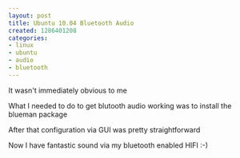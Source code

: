 ```yaml
---
layout: post
title: Ubuntu 10.04 Bluetooth Audio
created: 1286401208
categories:
- linux
- ubuntu
- audio
- bluetooth
---
```

It wasn't immediately obvious to me

What I needed to do to get blutooth audio working was to install the blueman package

After that configuration via GUI was pretty straightforward

Now I have fantastic sound via my bluetooth enabled HIFI :-)
